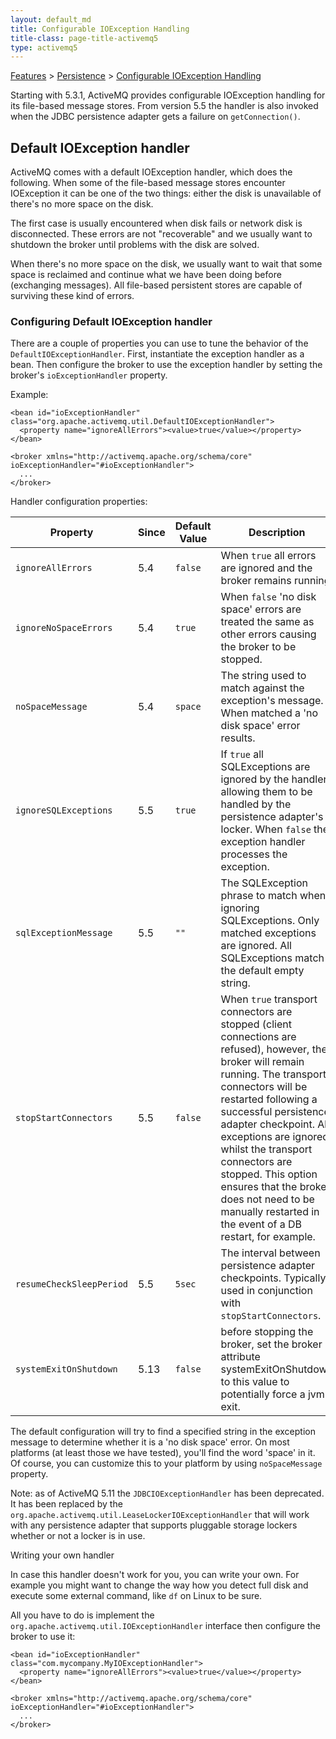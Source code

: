 ```yaml
---
layout: default_md
title: Configurable IOException Handling 
title-class: page-title-activemq5
type: activemq5
---
```


 [Features](features) > [Persistence](persistence) > [Configurable IOException Handling](configurable-ioexception-handling)

Starting with 5.3.1, ActiveMQ provides configurable IOException handling for its file-based message stores. From version 5.5 the handler is also invoked when the JDBC persistence adapter gets a failure on `getConnection()`.

Default IOException handler
---------------------------

ActiveMQ comes with a default IOException handler, which does the following. When some of the file-based message stores encounter IOException it can be one of the two things: either the disk is unavailable of there's no more space on the disk.

The first case is usually encountered when disk fails or network disk is disconnected. These errors are not "recoverable" and we usually want to shutdown the broker until problems with the disk are solved.

When there's no more space on the disk, we usually want to wait that some space is reclaimed and continue what we have been doing before (exchanging messages). All file-based persistent stores are capable of surviving these kind of errors.

### Configuring Default IOException handler

There are a couple of properties you can use to tune the behavior of the `DefaultIOExceptionHandler`. First, instantiate the exception handler as a bean. Then configure the broker to use the exception handler by setting the broker's `ioExceptionHandler` property.

Example:
```
<bean id="ioExceptionHandler" class="org.apache.activemq.util.DefaultIOExceptionHandler">
  <property name="ignoreAllErrors"><value>true</value></property>
</bean>

<broker xmlns="http://activemq.apache.org/schema/core" ioExceptionHandler="#ioExceptionHandler">
  ...
</broker>
```
Handler configuration properties:

Property|Since|Default Value|Description
---|---|---|---
`ignoreAllErrors`|5.4|`false`|When `true` all errors are ignored and the broker remains running.
`ignoreNoSpaceErrors`|5.4|`true`|When `false` 'no disk space' errors are treated the same as other errors causing the broker to be stopped.
`noSpaceMessage`|5.4|`space`|The string used to match against the exception's message. When matched a 'no disk space' error results.
`ignoreSQLExceptions`|5.5|`true`|If `true` all SQLExceptions are ignored by the handler allowing them to be handled by the persistence adapter's locker. When `false` the exception handler processes the exception.
`sqlExceptionMessage`|5.5|`""`|The SQLException phrase to match when ignoring SQLExceptions. Only matched exceptions are ignored. All SQLExceptions match the default empty string.
`stopStartConnectors`|5.5|`false`|When `true` transport connectors are stopped (client connections are refused), however, the broker will remain running. The transport connectors will be restarted following a successful persistence adapter checkpoint. All exceptions are ignored whilst the transport connectors are stopped. This option ensures that the broker does not need to be manually restarted in the event of a DB restart, for example.
`resumeCheckSleepPeriod`|5.5|`5sec`|The interval between persistence adapter checkpoints. Typically used in conjunction with `stopStartConnectors`.
`systemExitOnShutdown`|5.13|`false`|before stopping the broker, set the broker attribute systemExitOnShutdown to this value to potentially force a jvm exit.

The default configuration will try to find a specified string in the exception message to determine whether it is a 'no disk space' error. On most platforms (at least those we have tested), you'll find the word 'space' in it. Of course, you can customize this to your platform by using `noSpaceMessage` property.

Note: as of ActiveMQ 5.11 the `JDBCIOExceptionHandler` has been deprecated. It has been replaced by the `org.apache.activemq.util.LeaseLockerIOExceptionHandler` that will work with any persistence adapter that supports pluggable storage lockers whether or not a locker is in use.

Writing your own handler

In case this handler doesn't work for you, you can write your own. For example you might want to change the way how you detect full disk and execute some external command, like `df` on Linux to be sure.

All you have to do is implement the `org.apache.activemq.util.IOExceptionHandler` interface then configure the broker to use it:
```
<bean id="ioExceptionHandler" class="com.mycompany.MyIOExceptionHandler">
  <property name="ignoreAllErrors"><value>true</value></property>
</bean>

<broker xmlns="http://activemq.apache.org/schema/core" ioExceptionHandler="#ioExceptionHandler">
  ...
</broker>
```
